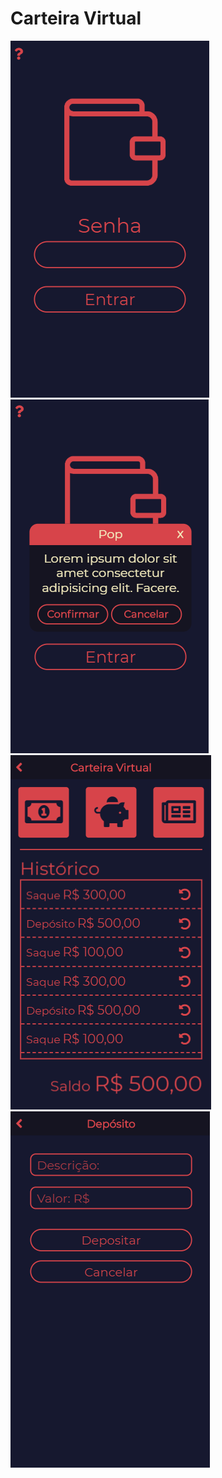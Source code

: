 # Carteira Virtual
![Screenshot](https://github.com/HenryCavalcant3/carteiravirtual/blob/main/images/ss/4a.PNG)
![Screenshot](https://github.com/HenryCavalcant3/carteiravirtual/blob/main/images/ss/4b.PNG)
![Screenshot](https://github.com/HenryCavalcant3/carteiravirtual/blob/main/images/ss/4c.PNG)
![Screenshot](https://github.com/HenryCavalcant3/carteiravirtual/blob/main/images/ss/4d.PNG)
